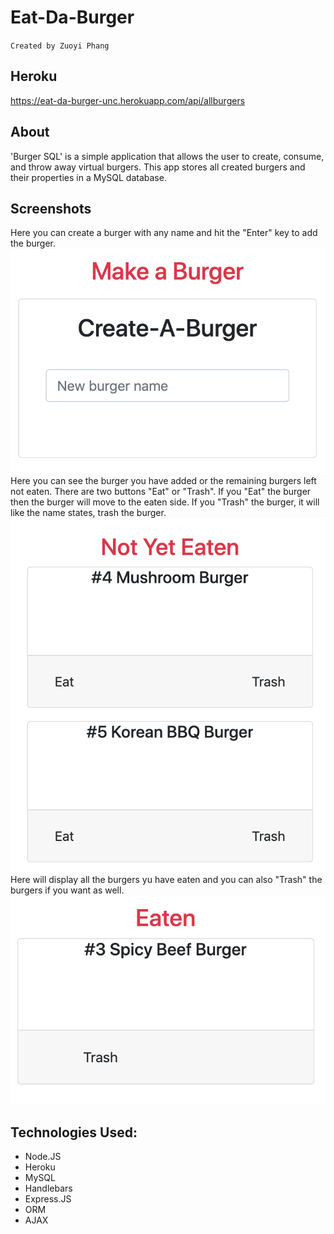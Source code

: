 # Eat-Da-Burger

`Created by Zuoyi Phang`

## Heroku

https://eat-da-burger-unc.herokuapp.com/api/allburgers

## About

'Burger SQL' is a simple application that allows the user to create, consume, and throw away virtual burgers. This app stores all created burgers and their properties in a MySQL database.

## Screenshots

Here you can create a burger with any name and hit the "Enter" key to add the burger.
![](public/images/addBurger.png)
Here you can see the burger you have added or the remaining burgers left not eaten. There are two buttons "Eat" or "Trash". If you "Eat" the burger then the burger will move to the eaten side. If you "Trash" the burger, it will like the name states, trash the burger.
![](public/images/notEatenBurger.png)
Here will display all the burgers yu have eaten and you can also "Trash" the burgers if you want as well.
![](public/images/ateBurger.png)

## Technologies Used:

- Node.JS
- Heroku
- MySQL
- Handlebars
- Express.JS
- ORM
- AJAX
